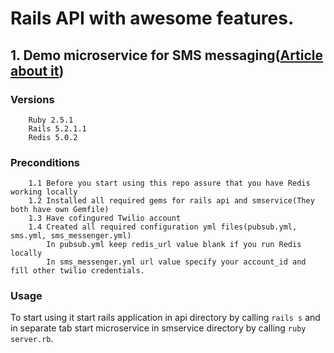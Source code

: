 # Rails API with awesome features.

## 1. Demo microservice for SMS messaging([Article about it](https://www.google.com))
   ### Versions
        Ruby 2.5.1
        Rails 5.2.1.1 
        Redis 5.0.2

   ### Preconditions

        1.1 Before you start using this repo assure that you have Redis working locally 
        1.2 Installed all required gems for rails api and smservice(They both have own Gemfile)
        1.3 Have cofingured Twilio account
        1.4 Created all required configuration yml files(pubsub.yml, sms.yml, sms_messenger.yml)
            In pubsub.yml keep redis_url value blank if you run Redis locally
            In sms_messenger.yml url value specify your account_id and fill other twilio credentials.
    
   ### Usage    
   To start using it start rails application in api directory by calling `rails s`
   and in separate tab start microservice in smservice directory by calling `ruby server.rb`.
